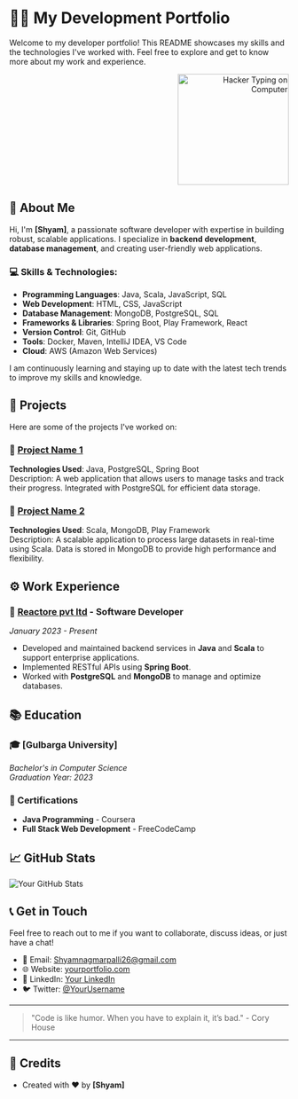 # 👨‍💻 My Development Portfolio

Welcome to my developer portfolio! This README showcases my skills and the technologies I've worked with. Feel free to explore and get to know more about my work and experience.

<div align="right">
  <img src="https://www.example.com/path/to/your-image.jpg" alt="Hacker Typing on Computer" width="200" />
</div>

## 📌 About Me

Hi, I'm **[Shyam]**, a passionate software developer with expertise in building robust, scalable applications. I specialize in **backend development**, **database management**, and creating user-friendly web applications.

### 💻 Skills & Technologies:
- **Programming Languages**: Java, Scala, JavaScript, SQL
- **Web Development**: HTML, CSS, JavaScript
- **Database Management**: MongoDB, PostgreSQL, SQL
- **Frameworks & Libraries**: Spring Boot, Play Framework, React
- **Version Control**: Git, GitHub
- **Tools**: Docker, Maven, IntelliJ IDEA, VS Code
- **Cloud**: AWS (Amazon Web Services)

I am continuously learning and staying up to date with the latest tech trends to improve my skills and knowledge.

## 🔧 Projects

Here are some of the projects I've worked on:

### 📂 [Project Name 1](https://github.com/yourusername/project1)
**Technologies Used**: Java, PostgreSQL, Spring Boot  
Description: A web application that allows users to manage tasks and track their progress. Integrated with PostgreSQL for efficient data storage.

### 📂 [Project Name 2](https://github.com/yourusername/project2)
**Technologies Used**: Scala, MongoDB, Play Framework  
Description: A scalable application to process large datasets in real-time using Scala. Data is stored in MongoDB to provide high performance and flexibility.


## ⚙️ Work Experience

### 🏢 [Reactore pvt ltd](https://companywebsite.com) - Software Developer
*January 2023 - Present*
- Developed and maintained backend services in **Java** and **Scala** to support enterprise applications.
- Implemented RESTful APIs using **Spring Boot**.
- Worked with **PostgreSQL** and **MongoDB** to manage and optimize databases.


## 📚 Education

### 🎓 [Gulbarga University]
*Bachelor's in Computer Science*  
*Graduation Year: 2023*

### 🏅 Certifications
- **Java Programming** - Coursera
- **Full Stack Web Development** - FreeCodeCamp

## 📈 GitHub Stats

![Your GitHub Stats](https://github-readme-stats.vercel.app/api?username=yourusername&show_icons=true&count_private=true&hide=prs)

## 📞 Get in Touch

Feel free to reach out to me if you want to collaborate, discuss ideas, or just have a chat!

- 📧 Email: [Shyamnagmarpalli26@gmail.com](mailto:your.email@example.com)
- 🌐 Website: [yourportfolio.com](https://yourportfolio.com)
- 💼 LinkedIn: [Your LinkedIn](https://linkedin.com/in/yourusername)
- 🐦 Twitter: [@YourUsername](https://twitter.com/yourusername)

---

> "Code is like humor. When you have to explain it, it’s bad." - Cory House

---

## 🎨 Credits
- Created with ❤️ by **[Shyam]**

